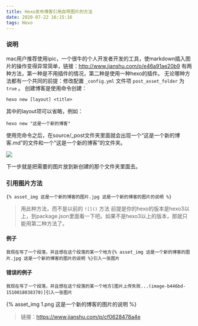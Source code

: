 ```yaml
---
title: Hexo发布博客引用自带图片的方法
date: 2020-07-22 16:15:16
tags: Hexo
---
```


### 说明

mac用户推荐使用ipic，一个很牛的个人开发者开发的工具，使markdown插入图片的操作变得异常简单，链接：http://www.jianshu.com/p/e46a91ae20b9
有两种方法，第一种是不用插件的情况，第二种是使用一种hexo的插件。
无论哪种方法都有一个共同的前提：修改配置 `_config.yml` 文件项 `post_asset_folder` 为 `true` 。
创建博客是使用命令创建：

```
hexo new [layout] <title>
```

其中的layout项可以省略，例如：

```
hexo new "这是一个新的博客"
```

使用完命令之后，在source/_post文件夹里面就会出现一个“这是一个新的博客.md”的文件和一个“这是一个新的博客”的文件夹。

![](https://upload-images.jianshu.io/upload_images/2155622-409a363274a62842.jpg)

下一步就是把需要的图片放到新创建的那个文件夹里面去。

### 引用图片方法

```
{% asset_img 这是一个新的博客的图片.jpg 这是一个新的博客的图片的说明 %} 
```

> 用此种方法，而不是以前的 `![]()` 方法 前提是你的hexo的版本是hexo3以上，到package.json里面看一下吧。如果不是hexo3以上的版本，那就只能用第二种方法了。

#### 例子

```
我现在写了一个段落，并且想在这个段落的某一个地方{% asset_img 这是一个新的博客的图片.jpg 这是一个新的博客的图片的说明 %}引入一张图片
```

#### 错误的例子

```
我现在写了一个段落，并且想在这个段落的某一个地方[图片上传失败...(image-b446bd-1510018038370)]引入一张图片
```

{% asset_img 1.png 这是一个新的博客的图片的说明 %}

> 链接：https://www.jianshu.com/p/cf0628478a4e
